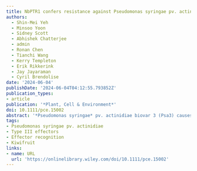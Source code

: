 ```yaml
---
title: NbPTR1 confers resistance against Pseudomonas syringae pv. actinidiae in kiwifruit
authors:
  - Shin-Mei Yeh
  - Minsoo Yoon
  - Sidney Scott
  - Abhishek Chatterjee
  - admin
  - Ronan Chen
  - Tianchi Wang
  - Kerry Templeton
  - Erik Rikkerink
  - Jay Jayaraman
  - Cyril Brendolise
date: '2024-06-04'
publishDate: '2024-06-04T04:12:55.793852Z'
publication_types:
- article
publication: '*Plant, Cell & Environment*'
doi: 10.1111/pce.15002
abstract: '*Pseudomonas syringae* pv. actinidiae biovar 3 (Psa3) causes a devastating canker disease in yellow-fleshed kiwifruit (*Actinidia chinensis*). The effector HopZ5, which is present in all isolates of Psa3 causing global outbreaks of pandemic kiwifruit canker disease, triggers immunity in Nicotiana benthamiana and is not recognised in susceptible *A. chinensis* cultivars. In a search for N. benthamiana non-host resistance genes against HopZ5, we found that the nucleotide-binding leucine-rich repeat receptor NbPTR1 recognised HopZ5. RPM1-interacting protein 4 (RIN4) orthologues from multiple plants, including kiwifruit, were associated with NbPTR1-mediated autoimmunity suppression and recognition of HopZ5. No functional orthologues of NbPTR1 were found in *A. chinensis*. NbPTR1 transformed into Psa3-susceptible *A. chinensis* var. *chinensis* ‘Hort16A’ plants introduced HopZ5-specific resistance against Psa3. Altogether, this study suggested that expressing NbPTR1 in Psa3-susceptible kiwifruit is a viable approach to acquiring resistance to Psa3 and it provides valuable information for engineering resistance in otherwise susceptible kiwifruit genotypes.'
tags:
- Pseudomonas syringae pv. actinidiae
- Type III effectors
- Effector recognition
- Kiwifruit
links:
- name: URL
  url: 'https://onlinelibrary.wiley.com/doi/10.1111/pce.15002'
---
```

